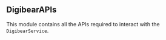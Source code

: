 ## DigibearAPIs

This module contains all the APIs required to interact with the `DigibearService`.
